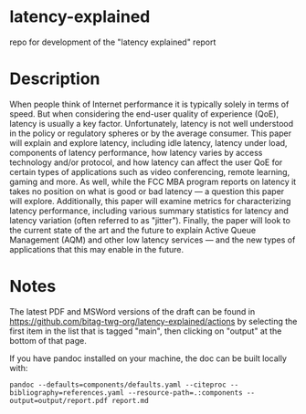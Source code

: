 # latency-explained
repo for development of the "latency explained" report

# Description

When people think of Internet performance it is typically solely in terms of speed. But when considering the end-user quality of experience (QoE), latency is usually a key factor. Unfortunately, latency is not well understood in the policy or regulatory spheres or by the average consumer. This paper will explain and explore latency, including idle latency, latency under load, components of latency performance, how latency varies by access technology and/or protocol, and how latency can affect the user QoE for certain types of applications such as video conferencing, remote learning, gaming and more. As well, while the FCC MBA program reports on latency it takes no position on what is good or bad latency — a question this paper will explore. Additionally, this paper will examine metrics for characterizing latency performance, including various summary statistics for latency and latency variation (often referred to as "jitter"). Finally, the paper will look to the current state of the art and the future to explain Active Queue Management (AQM) and other low latency services — and the new types of applications that this may enable in the future.

# Notes

The latest PDF and MSWord versions of the draft can be found in https://github.com/bitag-twg-org/latency-explained/actions by selecting the first item in the list that is tagged "main", then clicking on "output" at the bottom of that page. 

If you have pandoc installed on your machine, the doc can be built locally with:

```
pandoc --defaults=components/defaults.yaml --citeproc --bibliography=references.yaml --resource-path=.:components --output=output/report.pdf report.md
```
